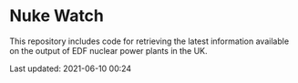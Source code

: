 # Nuke Watch

This repository includes code for retrieving the latest information available on the output of EDF nuclear power plants in the UK.

Last updated: 2021-06-10 00:24